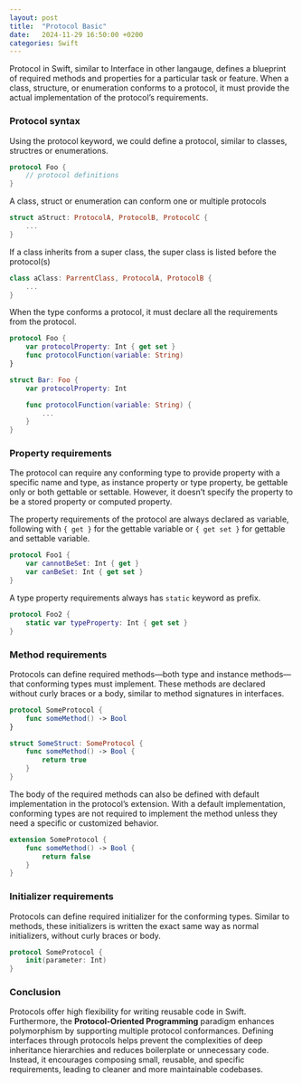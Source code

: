 ```yaml
---
layout: post
title:  "Protocol Basic"
date:   2024-11-29 16:50:00 +0200
categories: Swift
---
```

Protocol in Swift, similar to Interface in other langauge, defines a blueprint of required methods and properties for a particular task or feature. When a class, structure, or enumeration conforms to a protocol, it must provide the actual implementation of the protocol’s requirements.

### Protocol syntax

Using the protocol keyword, we could define a protocol, similar to classes, structres or enumerations.

```swift
protocol Foo {
    // protocol definitions
}
```

A class, struct or enumeration can conform one or multiple protocols

```swift
struct aStruct: ProtocolA, ProtocolB, ProtocolC {
    ...
}
```

If a class inherits from a super class, the super class is listed before the protocol(s)

```swift
class aClass: ParrentClass, ProtocolA, ProtocolB {
    ...
}
```

When the type conforms a protocol, it must declare all the requirements from the protocol.

```swift
protocol Foo {
    var protocolProperty: Int { get set }
    func protocolFunction(variable: String)
}

struct Bar: Foo {
    var protocolProperty: Int

    func protocolFunction(variable: String) {
        ...
    }
}
```

### Property requirements

The protocol can require any conforming type to provide property with a specific name and type, as instance property or type property, be gettable only or both gettable or settable. However, it doesn’t specify the property to be a stored property or computed property.

The property requirements of the protocol are always declared as variable, following with `{ get }` for the gettable variable or `{ get set }` for gettable and settable variable.

```swift
protocol Foo1 {
    var cannotBeSet: Int { get }
    var canBeSet: Int { get set } 
}
```

A type property requirements always has `static` keyword as prefix.

```swift
protocol Foo2 {
    static var typeProperty: Int { get set }
}
```

### Method requirements

Protocols can define required methods—both type and instance methods—that conforming types must implement. These methods are declared without curly braces or a body, similar to method signatures in interfaces.

```swift
protocol SomeProtocol {
    func someMethod() -> Bool 
}

struct SomeStruct: SomeProtocol {
    func someMethod() -> Bool {
        return true
    }
}
```

The body of the required methods can also be defined with default implementation in the protocol’s extension. With a default implementation, conforming types are not required to implement the method unless they need a specific or customized behavior.

```swift
extension SomeProtocol {
    func someMethod() -> Bool {
        return false
    }
}
```

### Initializer requirements

Protocols can define required initializer for the conforming types. Similar to methods, these initializers is written the exact same way as normal initializers, without curly braces or body.

```swift
protocol SomeProtocol {
    init(parameter: Int)
}
```

### Conclusion

Protocols offer high flexibility for writing reusable code in Swift. Furthermore, the **Protocol-Oriented Programming** paradigm enhances polymorphism by supporting multiple protocol conformances. Defining interfaces through protocols helps prevent the complexities of deep inheritance hierarchies and reduces boilerplate or unnecessary code. Instead, it encourages composing small, reusable, and specific requirements, leading to cleaner and more maintainable codebases.
